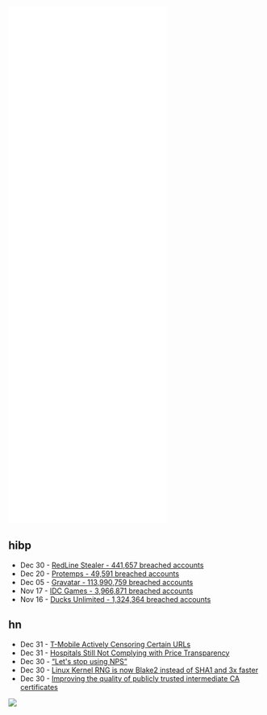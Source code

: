 ![Metrics](https://raw.githubusercontent.com/phixion/phixion/master/metrics.svg)

## hibp

<!--
for https://github.com/phixion/phixion/blob/main/.github/workflows/feeds.yml
-->
<!--START_SECTION:haveibeenpwnd-->
- Dec 30 - [RedLine Stealer - 441,657 breached accounts](https://haveibeenpwned.com/PwnedWebsites#RedLineStealer)
- Dec 20 - [Protemps - 49,591 breached accounts](https://haveibeenpwned.com/PwnedWebsites#Protemps)
- Dec 05 - [Gravatar - 113,990,759 breached accounts](https://haveibeenpwned.com/PwnedWebsites#Gravatar)
- Nov 17 - [IDC Games - 3,966,871 breached accounts](https://haveibeenpwned.com/PwnedWebsites#IDCGames)
- Nov 16 - [Ducks Unlimited - 1,324,364 breached accounts](https://haveibeenpwned.com/PwnedWebsites#DucksUnlimited)
<!--END_SECTION:haveibeenpwnd-->

## hn

<!--
for https://github.com/phixion/phixion/blob/main/.github/workflows/feeds.yml
-->
<!--START_SECTION:hn-->
- Dec 31 - [T-Mobile Actively Censoring Certain URLs](https://www.youtube.com/watch?v=U-HE6_F3tMg)
- Dec 31 - [Hospitals Still Not Complying with Price Transparency](https://www.wsj.com/articles/hospital-price-public-biden-11640882507)
- Dec 30 - [“Let's stop using NPS”](https://cranberryblog.substack.com/p/lets-stop-using-nps)
- Dec 30 - [Linux Kernel RNG is now Blake2 instead of SHA1 and 3x faster](https://twitter.com/FiloSottile/status/1476698207413493766)
- Dec 30 - [Improving the quality of publicly trusted intermediate CA certificates](https://blog.mozilla.org/security/2021/12/09/improved-quality-of-intermediate-certificates-with-enhanced-oversight-and-automation/)
<!--END_SECTION:hn-->

<!--
for https://yhype.me
-->
![](https://hit.yhype.me/github/profile?user_id=13013670)
